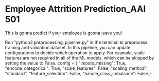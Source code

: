 # Employee Attrition Prediction_AAI 501
This is gonna predict if your employee is gonna leave you!

Run "python3 preprocessing_pipeline.py" in the terminal to preprocess training and validation dataset.
In this pipeline, you can update configurations to decide which operation to apply. For example, scale features are not required in all of the ML models, which can be skipped by setting the value to False.
config = {
    "impute_missing": True,
    "encode_categorical": True,
    "scale_features": False,
    "scaling_method": "standard",
    "feature_selection": False,
    "handle_class_imbalance": False
}

